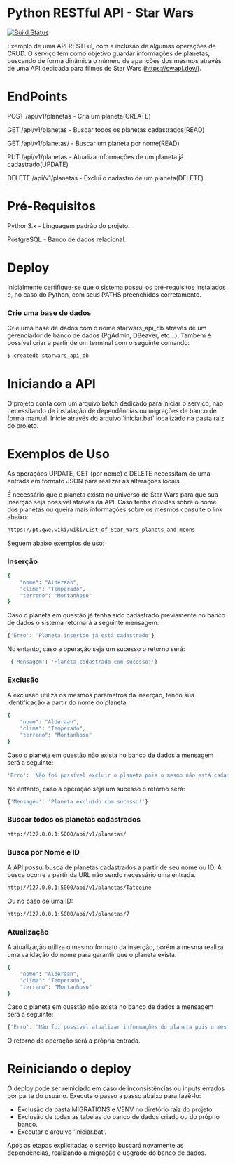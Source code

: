 # Python RESTful API - Star Wars

[![Build Status](https://travis-ci.org/joemccann/dillinger.svg?branch=master)](https://travis-ci.org/joemccann/dillinger)

Exemplo de uma API RESTFul, com a inclusão de algumas operações de CRUD.
O serviço tem como objetivo guardar informações de planetas, buscando de forma dinâmica o número de aparições dos mesmos através de uma API dedicada para filmes de Star Wars (https://swapi.dev/).

# EndPoints

POST /api/v1/planetas - Cria um planeta(CREATE)

GET /api/v1/planetas - Buscar todos os planetas cadastrados(READ)

GET /api/v1/planetas/<nome> - Buscar um planeta por nome(READ)
    
PUT /api/v1/planetas - Atualiza informações de um planeta já cadastrado(UPDATE)

DELETE /api/v1/planetas - Exclui o cadastro de um planeta(DELETE)

# Pré-Requisitos

Python3.x - Linguagem padrão do projeto.

PostgreSQL - Banco de dados relacional.

# Deploy

Inicialmente certifique-se que o sistema possui os pré-requisitos instalados e, no caso do Python, com seus PATHS preenchidos corretamente.

### Crie uma base de dados
Crie uma base de dados com o nome starwars_api_db através de um gerenciador de banco de dados (PgAdmin, DBeaver, etc...).
Também é possível criar a partir de um terminal com o seguinte comando:

```sh
$ createdb starwars_api_db
```

# Iniciando a API
O projeto conta com um arquivo batch dedicado para iniciar o serviço, não necessitando de instalação de dependências ou migrações de banco de forma manual.
Inicie através do arquivo 'iniciar.bat' localizado na pasta raiz do projeto.


# Exemplos de Uso

As operações UPDATE, GET (por nome) e DELETE necessitam de uma entrada em formato JSON para realizar as alterações locais.

É necessário que o planeta exista no universo de Star Wars para que sua inserção seja possível através da API. Caso tenha dúvidas sobre
o nome dos planetas ou queira mais informações sobre os mesmos consulte o link abaixo:
```sh
https://pt.qwe.wiki/wiki/List_of_Star_Wars_planets_and_moons
```

Seguem abaixo exemplos de uso:

### Inserção 
```sh
{
    "nome": "Alderaan",
    "clima": "Temperado",
    "terreno": "Montanhoso"
}
```
Caso o planeta em questão já tenha sido cadastrado previamente no banco de dados o sistema retornará a seguinte mensagem:
```sh
{'Erro': 'Planeta inserido já está cadastrado'}
```
No entanto, caso a operação seja um sucesso o retorno será:
```sh
 {'Mensagem': 'Planeta cadastrado com sucesso!'}
 ```
 
### Exclusão
 A exclusão utiliza os mesmos parâmetros da inserção, tendo sua identificação a partir do nome do planeta.
```sh
{
    "nome": "Alderaan",
    "clima": "Temperado",
    "terreno": "Montanhoso"
}
```
Caso o planeta em questão não exista no banco de dados a mensagem será a seguinte:
```sh
'Erro': 'Não foi possível excluir o planeta pois o mesmo não está cadastrado.'}
```
No entanto, caso a operação seja um sucesso o retorno será:
```sh
{'Mensagem': 'Planeta excluído com sucesso!'}
 ```

### Buscar todos os planetas cadastrados
```sh
http://127.0.0.1:5000/api/v1/planetas/
```
 
### Busca por Nome e ID
A API possui busca de planetas cadastrados a partir de seu nome ou ID. A busca ocorre a partir da URL não sendo necessário uma entrada.
```sh
http://127.0.0.1:5000/api/v1/planetas/Tatooine
```
Ou no caso de uma ID:
```sh
http://127.0.0.1:5000/api/v1/planetas/7
```

### Atualização
A atualização utiliza o mesmo formato da inserção, porém a mesma realiza uma validação do nome para garantir que o planeta exista.
```sh
{
    "nome": "Alderaan",
    "clima": "Temperado",
    "terreno": "Montanhoso"
}
```
Caso o planeta em questão não exista no banco de dados a mensagem será a seguinte:
```sh
{'Erro': 'Não foi possível atualizar informações do planeta pois o mesmo não está cadastrado.'}
```
O retorno da operação será a própria entrada.


# Reiniciando o deploy
O deploy pode ser reiniciado em caso de inconsistências ou inputs errados por parte do usuário. Execute o passo a passo abaixo para fazê-lo:

- Exclusão da pasta MIGRATIONS e VENV no diretório raiz do projeto.
- Exclusão de todas as tabelas do banco de dados criado ou do próprio banco.
- Executar o arquivo 'iniciar.bat'.

Após as etapas explicitadas o serviço buscará novamente as dependências, realizando a migração e upgrade do banco de dados.
